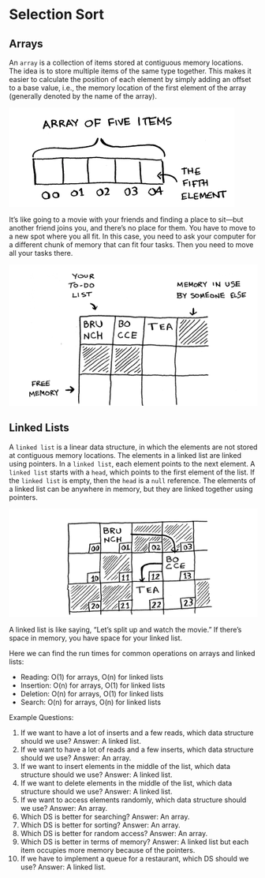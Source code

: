 # Selection Sort

## Arrays

An `array` is a collection of items stored at contiguous memory locations. The idea is to store multiple items of the same type together. This makes it easier to calculate the position of each element by simply adding an offset to a base value, i.e., the memory location of the first element of the array (generally denoted by the name of the array).

![alt text](image-2.png)

It’s like going to a movie with your friends and finding a place to sit—but another friend joins you, and there’s no place for them. You have to move to a new spot where you all fit. In this case, you need to ask your computer for a different chunk of memory that can fit four tasks. Then you need to move all your tasks there.

![alt text](image-1.png)

## Linked Lists

A `linked list` is a linear data structure, in which the elements are not stored at contiguous memory locations. The elements in a linked list are linked using pointers. In a `linked list`, each element points to the next element. A `linked list` starts with a `head`, which points to the first element of the list. If the `linked list` is empty, then the `head` is a `null` reference. The elements of a linked list can be anywhere in memory, but they are linked together using pointers.

![alt text](image.png)

A linked list is like saying, “Let’s split up and watch the movie.” If there’s space in memory, you have space for your linked list.

Here we can find the run times for common operations on arrays and linked lists:

- Reading: O(1) for arrays, O(n) for linked lists
- Insertion: O(n) for arrays, O(1) for linked lists
- Deletion: O(n) for arrays, O(1) for linked lists
- Search: O(n) for arrays, O(n) for linked lists

Example Questions:

1. If we want to have a lot of inserts and a few reads, which data structure should we use? Answer: A linked list.
2. If we want to have a lot of reads and a few inserts, which data structure should we use? Answer: An array.
3. If we want to insert elements in the middle of the list, which data structure should we use? Answer: A linked list.
4. If we want to delete elements in the middle of the list, which data structure should we use? Answer: A linked list.
5. If we want to access elements randomly, which data structure should we use? Answer: An array.
6. Which DS is better for searching? Answer: An array.
7. Which DS is better for sorting? Answer: An array.
8. Which DS is better for random access? Answer: An array.
9. Which DS is better in terms of memory? Answer: A linked list but each item occupies more memory because of the pointers.
10. If we have to implement a queue for a restaurant, which DS should we use? Answer: A linked list.

